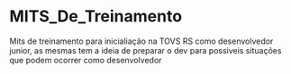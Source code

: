# MITS_De_Treinamento
Mits de treinamento para inicialiação na TOVS RS como desenvolvedor junior, as mesmas tem a ideia de preparar o dev para possiveis situações que podem ocorrer como desenvolvedor
